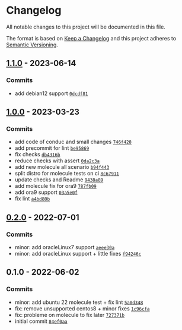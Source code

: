 # Changelog

All notable changes to this project will be documented in this file.

The format is based on [Keep a Changelog](https://keepachangelog.com/en/1.0.0/)
and this project adheres to [Semantic Versioning](https://semver.org/spec/v2.0.0.html).

## [1.1.0](https://github.com/lotusnoir/ansible-system_hostname/compare/1.0.0...1.1.0) - 2023-06-14

### Commits

- add debian12 support [`0dcdf81`](https://github.com/lotusnoir/ansible-system_hostname/commit/0dcdf8115c407bff7de8ab0b0e0562a51e275145)

## [1.0.0](https://github.com/lotusnoir/ansible-system_hostname/compare/0.2.0...1.0.0) - 2023-03-23

### Commits

- add code of conduc and small changes [`746f428`](https://github.com/lotusnoir/ansible-system_hostname/commit/746f428e43537c2bcebdf40cc6e2834752513ca2)
- add precommit for lint [`be95869`](https://github.com/lotusnoir/ansible-system_hostname/commit/be958691e57f62d4d8e1f34003321135d1661605)
- fix checks [`db4316b`](https://github.com/lotusnoir/ansible-system_hostname/commit/db4316b3c3efc3e6c6862596fd7ae8a7b348d67e)
- reduce checks with assert [`0da2c3a`](https://github.com/lotusnoir/ansible-system_hostname/commit/0da2c3ab9565b885c4295204ba1d03c950d1e0f3)
- add new molecule all scenario [`b94f443`](https://github.com/lotusnoir/ansible-system_hostname/commit/b94f4437371eb9e358c9ff9b13fd9e6ee22417ed)
- split distro for molecule tests on ci [`8c67911`](https://github.com/lotusnoir/ansible-system_hostname/commit/8c679112a2d842c49bcde4f6cf78ccab6b501d54)
- update checks and Readme [`9438a89`](https://github.com/lotusnoir/ansible-system_hostname/commit/9438a898b44a89c7d94de3493970bd3a3862cf4a)
- add molecule fix for ora9 [`787fb09`](https://github.com/lotusnoir/ansible-system_hostname/commit/787fb091beac0ea555e0f9a9bf122a207272f3c2)
- add ora9 support [`03a5e0f`](https://github.com/lotusnoir/ansible-system_hostname/commit/03a5e0f0386de80d5df0bec0c7e807f448c2947b)
- fix lint [`a4bd80b`](https://github.com/lotusnoir/ansible-system_hostname/commit/a4bd80b6062639b22cc84bd0d5841df5b6adb947)

## [0.2.0](https://github.com/lotusnoir/ansible-system_hostname/compare/0.1.0...0.2.0) - 2022-07-01

### Commits

- minor: add oracleLinux7 support [`aeee30a`](https://github.com/lotusnoir/ansible-system_hostname/commit/aeee30addf2453442725e4620ca995f0d21cdd45)
- minor: add oracleLinux support + little fixes [`f94246c`](https://github.com/lotusnoir/ansible-system_hostname/commit/f94246cc9ab1c4659f3067a89b0d41bf4d36ac47)

## 0.1.0 - 2022-06-02

### Commits

- minor: add ubuntu 22 molecule test + fix lint [`5a0d348`](https://github.com/lotusnoir/ansible-system_hostname/commit/5a0d348903230e1ad1354c2d04aac867eb1e3aa1)
- fix: remove unsupported centos8 + minor fixes [`1c96cfa`](https://github.com/lotusnoir/ansible-system_hostname/commit/1c96cfa98802c9e2be75c80350aa8c6a377b273b)
- fix: probleme on molecule to fix later [`727371b`](https://github.com/lotusnoir/ansible-system_hostname/commit/727371b462b2aff2d73c43e7c982b94cc48744ee)
- initial commit [`84ef0aa`](https://github.com/lotusnoir/ansible-system_hostname/commit/84ef0aa15573b9d1c96f83b5d4dfb41344bbdad4)

